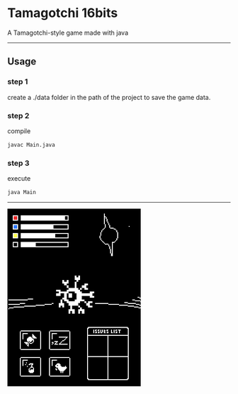 # Tamagotchi 16bits

A Tamagotchi-style game made with java

---

## Usage

### step 1

create a ./data folder in the path of the project to save the game data.


### step 2

compile

```bash
javac Main.java
```

### step 3

execute

```bash
java Main
```

---

![general layout](./pictures/general.png)
